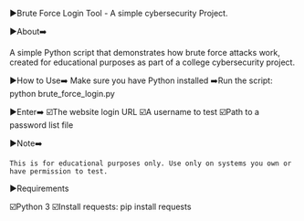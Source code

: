 ▶️Brute Force Login Tool - A simple cybersecurity Project.

▶️About➡️

 A simple Python script that demonstrates how brute force attacks work, created for educational purposes as part of a college cybersecurity project.

▶️How to Use➡️
   Make sure you have Python installed
   ➡️Run the script: python brute_force_login.py

▶️Enter➡️
  ☑️The website login URL
  ☑️A username to test
  ☑️Path to a password list file



▶️Note➡️

    This is for educational purposes only. Use only on systems you own or have permission to test.

▶️Requirements
 
 ☑️Python 3
 ☑️Install requests: pip install requests

